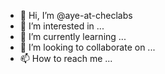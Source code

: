 - 👋 Hi, I’m @aye-at-checlabs
- 👀 I’m interested in ...
- 🌱 I’m currently learning ...
- 💞️ I’m looking to collaborate on ...
- 📫 How to reach me ...

<!---
aye-at-checlabs/aye-at-checlabs is a ✨ special ✨ repository because its `README.md` (this file) appears on your GitHub profile.
You can click the Preview link to take a look at your changes.
--->
